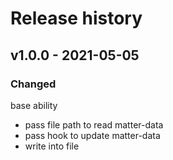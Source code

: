 # Release history

## v1.0.0 - 2021-05-05

### Changed
base ability
- pass file path to read matter-data
- pass hook to update matter-data
- write into file
